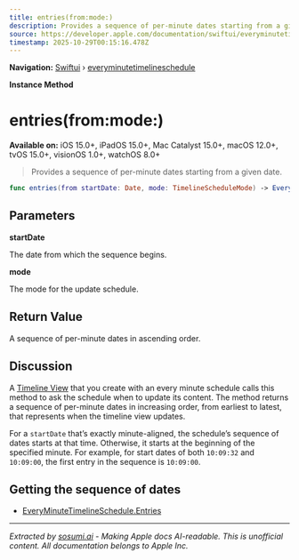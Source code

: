 ```yaml
---
title: entries(from:mode:)
description: Provides a sequence of per-minute dates starting from a given date.
source: https://developer.apple.com/documentation/swiftui/everyminutetimelineschedule/entries(from:mode:)
timestamp: 2025-10-29T00:15:16.478Z
---
```


**Navigation:** [Swiftui](/documentation/swiftui) › [everyminutetimelineschedule](/documentation/swiftui/everyminutetimelineschedule)

**Instance Method**

# entries(from:mode:)

**Available on:** iOS 15.0+, iPadOS 15.0+, Mac Catalyst 15.0+, macOS 12.0+, tvOS 15.0+, visionOS 1.0+, watchOS 8.0+

> Provides a sequence of per-minute dates starting from a given date.

```swift
func entries(from startDate: Date, mode: TimelineScheduleMode) -> EveryMinuteTimelineSchedule.Entries
```

## Parameters

**startDate**

The date from which the sequence begins.



**mode**

The mode for the update schedule.



## Return Value

A sequence of per-minute dates in ascending order.

## Discussion

A [Timeline View](/documentation/swiftui/timelineview) that you create with an every minute schedule calls this method to ask the schedule when to update its content. The method returns a sequence of per-minute dates in increasing order, from earliest to latest, that represents when the timeline view updates.

For a `startDate` that’s exactly minute-aligned, the schedule’s sequence of dates starts at that time. Otherwise, it starts at the beginning of the specified minute. For example, for start dates of both `10:09:32` and `10:09:00`, the first entry in the sequence is `10:09:00`.

## Getting the sequence of dates

- [EveryMinuteTimelineSchedule.Entries](/documentation/swiftui/everyminutetimelineschedule/entries)

---

*Extracted by [sosumi.ai](https://sosumi.ai) - Making Apple docs AI-readable.*
*This is unofficial content. All documentation belongs to Apple Inc.*
